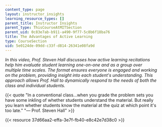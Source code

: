 ```yaml
---
content_type: page
layout: instructor_insights
learning_resource_types: []
parent_title: Instructor Insights
parent_type: ThisCourseAtMITSection
parent_uid: 0c83e7ab-b911-a490-9f77-5c8b6f18ba76
title: The Advantages of Active Learning
type: CourseSection
uid: 5e0124de-09dd-c33f-d814-26341e08fa9d
---
```


_In this video, Prof. Steven Hall discusses how active learning recitations help him evaluate student learning one-on-one and as a group over multiple time scales. The format ensures everyone is engaged and working on the problem, providing insight into each student's understanding. This approach allows Prof. Hall to dynamically respond to the needs of both the class and individual students._

{{< quote "In a conventional class…when you grade the problem sets you have some inkling of whether students understand the material. But really you learn whether students know the material at the quiz at which point it's too late." "— Prof. Steven Hall" >}}

{{< resource 37d66aa2-effa-3e7f-fb40-e8c42e7d38c0 >}}
